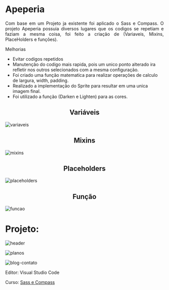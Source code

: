 <h1 >Apeperia</h1>

<p align="justify">Com base em um Projeto ja existente foi aplicado o Sass e Compass. O projeto Apeperia possuia diversos lugares que os codigos se repetiam e faziam a mesma coisa, foi feito a criação de (Variaveis, Mixins, PlaceHolders e funções).

Melhorias 

- Evitar codigos repetidos
- Manutenção do codigo mais rapida, pois um unico ponto alterado ira refletir nos outros selecionados com a mesma configuração.
- Foi criado uma função matematica para realizar operações de calculo de largura, width, padding.
- Realizado a implementação do Sprite para resultar em uma unica imagem final.
- Foi utilizado a função (Darken e Lighten) para as cores.

</p>

<h2 align="center">Variáveis</h2>
 
![variaveis](https://user-images.githubusercontent.com/42179077/72748775-f3d24b80-3b96-11ea-9348-0abcbd7bb013.PNG)

<h2 align="center">Mixins</h2>

![mixins](https://user-images.githubusercontent.com/42179077/72748688-ab1a9280-3b96-11ea-8d47-bbeecc0df7be.png)

<h2 align="center">Placeholders</h2>

![placeholders](https://user-images.githubusercontent.com/42179077/72748696-ae158300-3b96-11ea-9154-77540e1f2aa0.PNG)

<h2 align="center">Função</h2>

![funcao](https://user-images.githubusercontent.com/42179077/72748705-b53c9100-3b96-11ea-8f6d-607d20555d5c.PNG)


<h1>Projeto:</h1>

![header](https://user-images.githubusercontent.com/42179077/72747802-668df780-3b94-11ea-9f66-2d21ea22c6b0.PNG)

![planos](https://user-images.githubusercontent.com/42179077/72747808-6a217e80-3b94-11ea-8299-9687f1631b16.PNG)

![blog-contato](https://user-images.githubusercontent.com/42179077/72747819-71e12300-3b94-11ea-8172-35e37f758466.PNG)



<p>Editor: Visual Studio Code</p>
<p>Curso: <a href="https://cursos.alura.com.br/course/sass"> Sass e Compass </p>

